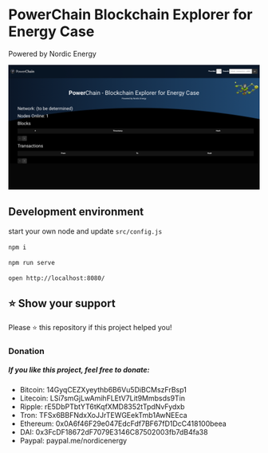 
PowerChain Blockchain Explorer for Energy Case
=====================================
Powered by Nordic Energy


![Screenshot](content/uploads/screenshot-1.png)



Development environment
-----------------------

start your own node and update `src/config.js`

`npm i`

`npm run serve`

`open http://localhost:8080/`



⭐️ Show your support
-----------------------

Please ⭐️ this repository if this project helped you!


### Donation

##### If you like this project, feel free to donate:

* Bitcoin:  14GyqCEZXyeythb6B6Vu5DiBCMszFrBsp1
* Litecoin: LSi7smGjLwAmihFLEtV7Lit9Mmbsds9Tin
* Ripple: rE5DbPTbtYT6tKqfXMD8352tTpdNvFydxb
* Tron: TFSx6BBFNdxXoJJrTEWGEekTmb1AwNEEca
* Ethereum: 0x0A6f46F29e047EdcFdf7BF67fD1DcC418100beea
* DAI: 0x3FcDF18672dF7079E3146C87502003fb7dB4fa38
* Paypal: paypal.me/nordicenergy
